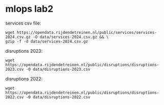 # mlops lab2

services csv file:
```
wget https://opendata.rijdendetreinen.nl/public/services/services-2024.csv.gz -O data/services-2024.csv.gz && \
gzip -f -d data/services-2024.csv.gz
```

disruptions 2023:
```
wget https://opendata.rijdendetreinen.nl/public/disruptions/disruptions-2023.csv -O data/disruptions-2023.csv
```

disruptions 2022:
```
wget https://opendata.rijdendetreinen.nl/public/disruptions/disruptions-2022.csv -O data/disruptions-2022.csv
```
